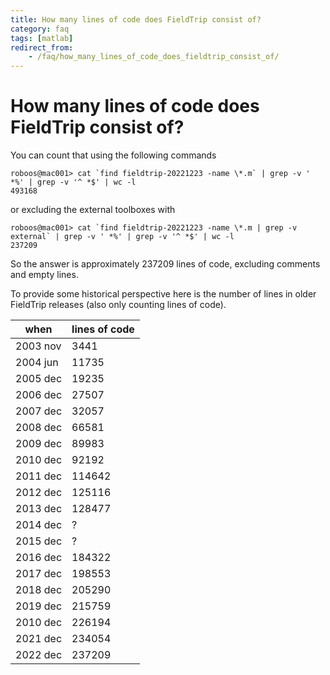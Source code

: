 ```yaml
---
title: How many lines of code does FieldTrip consist of?
category: faq
tags: [matlab]
redirect_from:
    - /faq/how_many_lines_of_code_does_fieldtrip_consist_of/    
---
```


# How many lines of code does FieldTrip consist of?

You can count that using the following commands

    roboos@mac001> cat `find fieldtrip-20221223 -name \*.m` | grep -v ' *%' | grep -v '^ *$' | wc -l
    493168

or excluding the external toolboxes with

    roboos@mac001> cat `find fieldtrip-20221223 -name \*.m | grep -v external` | grep -v ' *%' | grep -v '^ *$' | wc -l
    237209

So the answer is approximately 237209 lines of code, excluding comments and empty lines.

To provide some historical perspective here is the number of lines in older FieldTrip releases (also only counting lines of code).

| when     | lines of code |
| -------- | ------------- |
| 2003 nov | 3441          |
| 2004 jun | 11735         |
| 2005 dec | 19235         |
| 2006 dec | 27507         |
| 2007 dec | 32057         |
| 2008 dec | 66581         |
| 2009 dec | 89983         |
| 2010 dec | 92192         |
| 2011 dec | 114642        |
| 2012 dec | 125116        |
| 2013 dec | 128477        |
| 2014 dec | ?             |
| 2015 dec | ?             |
| 2016 dec | 184322        |
| 2017 dec | 198553        |
| 2018 dec | 205290        |
| 2019 dec | 215759        |
| 2010 dec | 226194        |
| 2021 dec | 234054        |
| 2022 dec | 237209        |
